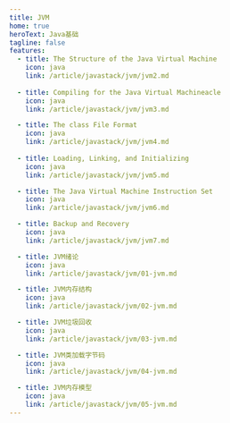 ```yaml
---
title: JVM
home: true
heroText: Java基础
tagline: false
features:
  - title: The Structure of the Java Virtual Machine
    icon: java
    link: /article/javastack/jvm/jvm2.md
    
  - title: Compiling for the Java Virtual Machineacle
    icon: java
    link: /article/javastack/jvm/jvm3.md

  - title: The class File Format
    icon: java
    link: /article/javastack/jvm/jvm4.md
  
  - title: Loading, Linking, and Initializing
    icon: java
    link: /article/javastack/jvm/jvm5.md

  - title: The Java Virtual Machine Instruction Set
    icon: java
    link: /article/javastack/jvm/jvm6.md

  - title: Backup and Recovery
    icon: java
    link: /article/javastack/jvm/jvm7.md

  - title: JVM绪论
    icon: java
    link: /article/javastack/jvm/01-jvm.md

  - title: JVM内存结构
    icon: java
    link: /article/javastack/jvm/02-jvm.md

  - title: JVM垃圾回收
    icon: java
    link: /article/javastack/jvm/03-jvm.md

  - title: JVM类加载字节码
    icon: java
    link: /article/javastack/jvm/04-jvm.md

  - title: JVM内存模型
    icon: java
    link: /article/javastack/jvm/05-jvm.md
---
```





